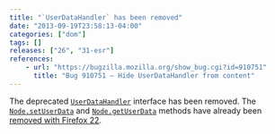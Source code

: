 ```yaml
---
title: "`UserDataHandler` has been removed"
date: "2013-09-19T23:58:13-04:00"
categories: ["dom"]
tags: []
releases: ["26", "31-esr"]
references:
    - url: "https://bugzilla.mozilla.org/show_bug.cgi?id=910751"
      title: "Bug 910751 – Hide UserDataHandler from content"
---
```

The deprecated [`UserDataHandler`](https://developer.mozilla.org/docs/Web/API/UserDataHandler) interface has been removed. The [`Node.setUserData`](https://developer.mozilla.org/docs/Web/API/Node.setUserData) and [`Node.getUserData`](https://developer.mozilla.org/docs/Web/API/Node.getUserData) methods have already been [removed with Firefox 22](https://www.fxsitecompat.dev/en-CA/docs/2013/node-getuserdata-and-setuserdata-have-been-removed/).
